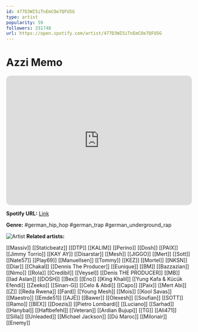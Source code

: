 ```yaml
---
id: 477D3WI5iTnEmCOe7QFU5G
type: artist
popularity: 59
followers: 331748
url: https://open.spotify.com/artist/477D3WI5iTnEmCOe7QFU5G
---
```

# Azzi Memo

<iframe style="border-radius:12px" src="https://open.spotify.com/embed/artist/477D3WI5iTnEmCOe7QFU5G" width="100%" height="352" frameBorder="0" allowfullscreen="" allow="autoplay; clipboard-write; encrypted-media; fullscreen; picture-in-picture" loading="lazy"></iframe>

**Spotify URL:** [Link](https://open.spotify.com/artist/477D3WI5iTnEmCOe7QFU5G)

**Genre:**  #german_hip_hop #german_trap #german_underground_rap

![Artist](https://i.scdn.co/image/ab6761610000e5ebc35af7e888d27597f7b8fe98)
**Related artists:**

[[Massiv]]
[[Staticbeatz]]
[[DTP]]
[[KALIM]]
[[Perino]]
[[Dosh]]
[[PAIX]]
[[Jimmy Torrio]]
[[KAY AY]]
[[Disarstar]]
[[Mesh]]
[[JIGGO]]
[[Mert]]
[[Sott]]
[[Nate57]]
[[Play69]]
[[Manuellsen]]
[[Tommy]]
[[KEZ]]
[[Mortel]]
[[NKSN]]
[[Diar]]
[[Chakal]]
[[Dennis The Producer]]
[[Eunique]]
[[BM]]
[[Bazzazian]]
[[Nimo]]
[[Rola]]
[[Credibil]]
[[Veysel]]
[[Denis THE PRODUCER]]
[[MB]]
[[Iad Aslan]]
[[DOSH]]
[[Bex]]
[[Eno]]
[[King Khalil]]
[[Yung Kafa & Kücük Efendi]]
[[Zeeko]]
[[Sinan-G]]
[[Celo & Abdi]]
[[Capo]]
[[Paix]]
[[Mert Abi]]
[[Z]]
[[Reda Rwena]]
[[Fard]]
[[Young Mesh]]
[[Mois]]
[[Kool Savas]]
[[Maestro]]
[[Emde51]]
[[AJÉ]]
[[Bawer]]
[[Olexesh]]
[[Soufian]]
[[SOTT]]
[[Ramo]]
[[BEX]]
[[Doezis]]
[[Pietro Lombardi]]
[[Luciano]]
[[Sarhad]]
[[Hanybal]]
[[Haftbefehl]]
[[Veteran]]
[[Ardian Bujupi]]
[[TG]]
[[Ali471]]
[[Silla]]
[[Unleaded]]
[[Michael Jackson]]
[[Dú Maroc]]
[[Milonair]]
[[Enemy]]
